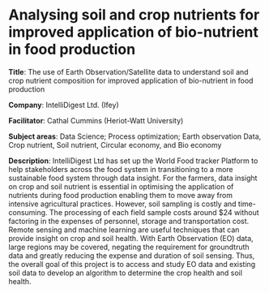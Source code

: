 # Analysing soil and crop nutrients for improved application of bio-nutrient in food production

**Title**: The use of Earth Observation/Satellite data to understand soil and crop nutrient composition for improved application of bio-nutrient in food production

**Company**: IntelliDigest Ltd. (Ifey)

**Facilitator**: Cathal Cummins (Heriot-Watt University)

**Subject areas**: Data Science; Process optimization; Earth observation Data, Crop nutrient, Soil nutrient, Circular economy, and Bio economy

**Description**: IntelliDigest Ltd has set up the World Food tracker Platform to help stakeholders across the food
system in transitioning to a more sustainable food system through data insight.
For the farmers, data insight on crop and soil nutrient is essential in optimising the application of
nutrients during food production enabling them to move away from intensive agricultural practices.
However, soil sampling is costly and time-consuming. The processing of each field sample costs
around $24 without factoring in the expenses of personnel, storage and transportation cost.
Remote sensing and machine learning are useful techniques that can provide insight on crop and soil
health. With Earth Observation (EO) data, large regions may be covered, negating the requirement
for groundtruth data and greatly reducing the expense and duration of soil sensing.
Thus, the overall goal of this project is to access and study EO data and existing soil data to develop
an algorithm to determine the crop health and soil health.
